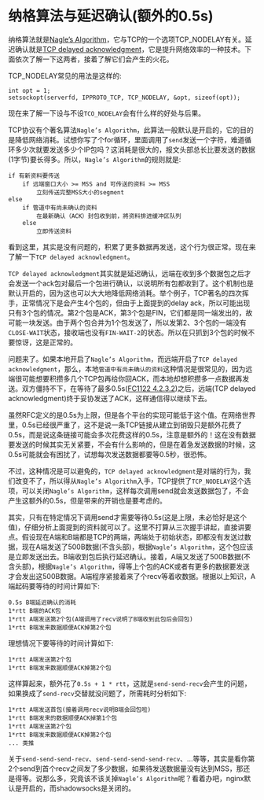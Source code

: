 # 纳格算法与延迟确认(额外的0.5s)

纳格算法就是[Nagle’s Algorithm](https://zh.wikipedia.org/wiki/%E7%B4%8D%E6%A0%BC%E7%AE%97%E6%B3%95)，它与TCP的一个选项TCP_NODELAY有关。延迟确认就是[TCP delayed acknowledgment](https://en.wikipedia.org/wiki/TCP_delayed_acknowledgment)，它是提升网络效率的一种技术。下面依次了解一下这两者，接着了解它们会产生的火花。



TCP_NODELAY常见的用法是这样的:
```
int opt = 1;
setsockopt(serverfd, IPPROTO_TCP, TCP_NODELAY, &opt, sizeof(opt));
```

现在来了解一下设与不设`TCO_NODELAY`会有什么样的好处与后果。

TCP协议有个著名算法`Nagle’s Algorithm`，此算法一般默认是开启的，它的目的是降低网络消耗。试想你写了个for循环，里面调用了`send`发送一个字符，难道循环多少次就要发送多少个IP包吗？这消耗是很大的，报文头部总长比要发送的数据(1字节)要长得多。所以，`Nagle’s Algorithm`的规则就是:
```
if 有新资料要传送
    if 远端窗口大小 >= MSS and 可传送的资料 >= MSS
        立刻传送完整MSS大小的segment
else
    if 管道中有尚未确认的资料
        在最新确认（ACK）封包收到前，將资料排进缓冲区队列
    else
        立即传送资料
```

看到这里，其实是没有问题的，积累了更多数据再发送，这个行为很正常。现在来了解一下`TCP delayed acknowledgment`。

`TCP delayed acknowledgment`其实就是延迟确认，远端在收到多个数据包之后才会发送一个ack包对最后一个包进行确认，以说明所有包都收到了。这个机制也是默认开启的，因为这也可以大大地降低网络消耗。举个例子，TCP著名的四次挥手，正常情况下是会产生4个包的，但由于上面提到的delay ack，所以可能出现只有3个包的情况。第2个包是ACK，第3个包是FIN，它们都是同一端发出的，故可能一块发送。由于两个包合并为1个包发送了，所以发第2、3个包的一端没有`CLOSE-WAIT`状态，接收端也没有`FIN-WAIT-2`的状态。所以在只抓到3个包的时候不要惊讶，这是正常的。


问题来了。如果本地开启了`Nagle’s Algorithm`，而远端开启了`TCP delayed acknowledgment`，那么，本地`管道中有尚未确认的资料`这种情况是很常见的，因为远端很可能想要积攒多几个TCP包再给你回ACK，而本地却想积攒多一点数据再发送。双方僵持不下，在等待了最多0.5s([FC1122 4.2.3.2](https://tools.ietf.org/html/rfc1122))之后，远端(TCP delayed acknowledgment)终于妥协发送了ACK，这样通信得以继续下去。

虽然RFC定义的是0.5s为上限，但是各个平台的实现可能低于这个值。在网络世界里，0.5s已经很严重了，这不是说一条TCP链接从建立到销毁只是额外花费了0.5s，而是说这条链接可能会多次花费这样的0.5s，注意是额外的！这在没有数据要发送的时候其实无关紧要，不会有什么影响的，但是在着急发送数据的时候，这0.5s可能就会有困扰了，试想每次发送数据都要等0.5秒，很恐怖。

不过，这种情况是可以避免的，`TCP delayed acknowledgment`是对端的行为，我们改变不了，所以得从`Nagle’s Algorithm`入手，TCP提供了`TCP_NODELAY`这个选项，可以关闭`Nagle’s Algorithm`，这样每次调用send就会发送数据包了，不会产生这额外的0.5s，但是带来的开销也是要考虑的。

其实，只有在特定情况下调用send才需要等待0.5s(这是上限，未必恰好是这个值)，仔细分析上面提到的资料就可以了。这里不打算从三次握手讲起，直接讲要点。假设现在A端和B端都是TCP的两端，两端处于初始状态，即都没有发送过数据，现在A端发送了500B数据(不含头部)，根据`Nagle’s Algorithm`，这个包应该是立即发送出去。B端收到包后执行延迟确认。接着，A端又发送了500B数据(不含头部)，根据`Nagle’s Algorithm`，得等上个包的ACK或者有更多的数据要发送才会发出这500B数据。A端程序紧接着来了个recv等着收数据。根据以上知识，A端起码要等待的时间计算如下:
```
0.5s B端延迟确认的消耗
1*rtt B端的ACK包
1*rtt A端发送第2个包(A端调用了recv说明了B端收到此包后会回包)
1*rtt B端发来数据顺便ACK掉第2个包
````
理想情况下要等待的时间计算如下:
```
1*rtt A端发送第2个包
1*rtt B端发来数据顺便ACK掉第2个包
```
这样算起来，额外花了`0.5s + 1 * rtt`，这就是`send-send-recv`会产生的问题，如果换成了`send-recv`交替就没问题了，所需耗时分析如下:
```
1*rtt A端发送首包(接着调用recv说明B端会回包啦)
1*rtt B端发来的数据顺便ACK掉第1个包
1*rtt A端发送第2个包
1*rtt B端发来数据顺便ACK掉第2个包
... 类推
```

关于`send-send-send-recv`、`send-send-send-send-recv`、...等等，其实是看你第2个send到首个recv之间发了多少数据，如果待发送数据量没有达到MSS，那还是得等。说那么多，究竟该不该关掉`Nagle’s Algorithm`呢？看着办吧，nginx默认是开启的，而shadowsocks是关闭的。












